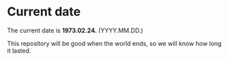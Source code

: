 # Current date

The current date is **1973.02.24.** (YYYY.MM.DD.)

This repository will be good when the world ends, so we will know how long it lasted.